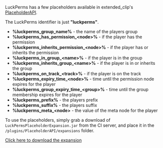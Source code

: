 LuckPerms has a few placeholders available in extended_clip's [PlaceholderAPI](https://www.spigotmc.org/resources/placeholderapi.6245/).

The LuckPerms identifier is just **"luckperms"**.

* **%luckperms_group_name%** - the name of the players group
* **%luckperms_has_permission_\<node\>%** -  if the player has the permission
* **%luckperms_inherits_permission_\<node\>%** - if the player has or inherits the permission
* **%luckperms_in_group_\<name\>%** -  if the player is in the group
* **%luckperms_inherits_group_\<name\>%** - if the player is in or inherits the group
* **%luckperms_on_track_\<track\>%** - if the player is on the track
* **%luckperms_expiry_time_\<node\>%** - time until the permission node expires for the player
* **%luckperms_group_expiry_time_\<group\>%** - time until the group membership expires for the player
* **%luckperms_prefix%** - the players prefix
* **%luckperms_suffix%** - the players suffix
* **%luckperms_meta_\<node\>** - the value of the meta node for the player


To use the placeholders, simply grab a download of `LuckPermsPlaceholderExpansion.jar` from the CI server, and place it in the `/plugins/PlaceholderAPI/expansions` folder.

[Click here to download the expansion](https://ci.lucko.me/job/LuckPerms/lastSuccessfulBuild/artifact/bukkit-placeholders/target/LuckPermsPlaceholderExpansion.jar)

